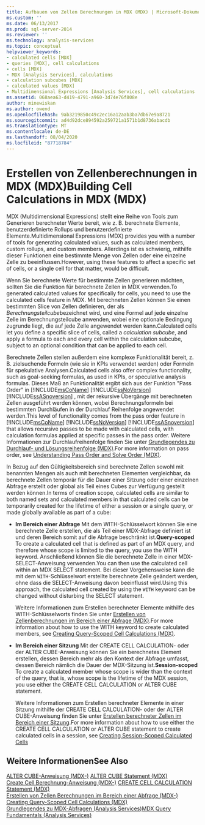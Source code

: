 ```yaml
---
title: Aufbauen von Zellen Berechnungen in MDX (MDX) | Microsoft-Dokumentation
ms.custom: ''
ms.date: 06/13/2017
ms.prod: sql-server-2014
ms.reviewer: ''
ms.technology: analysis-services
ms.topic: conceptual
helpviewer_keywords:
- calculated cells [MDX]
- queries [MDX], cell calculations
- cells [MDX]
- MDX [Analysis Services], calculations
- calculation subcubes [MDX]
- calculated values [MDX]
- Multidimensional Expressions [Analysis Services], cell calculations
ms.assetid: 068aea63-d419-4791-a960-3d74e76f808e
author: minewiskan
ms.author: owend
ms.openlocfilehash: 9ab3219850c49c2ec16a12aab3ba7db67e9a8721
ms.sourcegitcommit: ad4d92dce894592a259721a1571b1d8736abacdb
ms.translationtype: MT
ms.contentlocale: de-DE
ms.lasthandoff: 08/04/2020
ms.locfileid: "87718784"
---
```

# <a name="building-cell-calculations-in-mdx-mdx"></a><span data-ttu-id="8d8ce-102">Erstellen von Zellenberechnungen in MDX (MDX)</span><span class="sxs-lookup"><span data-stu-id="8d8ce-102">Building Cell Calculations in MDX (MDX)</span></span>
  <span data-ttu-id="8d8ce-103">MDX (Multidimensional Expressions) stellt eine Reihe von Tools zum Generieren berechneter Werte bereit, wie z. B. berechnete Elemente, benutzerdefinierte Rollups und benutzerdefinierte Elemente.</span><span class="sxs-lookup"><span data-stu-id="8d8ce-103">Multidimensional Expressions (MDX) provides you with a number of tools for generating calculated values, such as calculated members, custom rollups, and custom members.</span></span> <span data-ttu-id="8d8ce-104">Allerdings ist es schwierig, mithilfe dieser Funktionen eine bestimmte Menge von Zellen oder eine einzelne Zelle zu beeinflussen.</span><span class="sxs-lookup"><span data-stu-id="8d8ce-104">However, using these features to affect a specific set of cells, or a single cell for that matter, would be difficult.</span></span>  
  
 <span data-ttu-id="8d8ce-105">Wenn Sie berechnete Werte für bestimmte Zellen generieren möchten, sollten Sie die Funktion für berechnete Zellen in MDX verwenden.</span><span class="sxs-lookup"><span data-stu-id="8d8ce-105">To generated calculated values for specifically for cells, you need to use the calculated cells feature in MDX.</span></span> <span data-ttu-id="8d8ce-106">Mit berechneten Zellen können Sie einen bestimmten Slice von Zellen definieren, der als *Berechnungsteilcube*bezeichnet wird, und eine Formel auf jede einzelne Zelle im Berechnungsteilcube anwenden, wobei eine optionale Bedingung zugrunde liegt, die auf jede Zelle angewendet werden kann.</span><span class="sxs-lookup"><span data-stu-id="8d8ce-106">Calculated cells let you define a specific slice of cells, called a *calculation subcube*, and apply a formula to each and every cell within the calculation subcube, subject to an optional condition that can be applied to each cell.</span></span>  
  
 <span data-ttu-id="8d8ce-107">Berechnete Zellen stellen außerdem eine komplexe Funktionalität bereit, z. B. zielsuchende Formeln (wie sie in KPIs verwendet werden) oder Formeln für spekulative Analysen.</span><span class="sxs-lookup"><span data-stu-id="8d8ce-107">Calculated cells also offer complex functionality, such as goal-seeking formulas, as used in KPIs, or speculative analysis formulas.</span></span> <span data-ttu-id="8d8ce-108">Dieses Maß an Funktionalität ergibt sich aus der Funktion "Pass Order" in [!INCLUDE[msCoName](../../../includes/msconame-md.md)] [!INCLUDE[ssNoVersion](../../../includes/ssnoversion-md.md)] [!INCLUDE[ssASnoversion](../../../includes/ssasnoversion-md.md)] , mit der rekursive Übergänge mit berechneten Zellen ausgeführt werden können, wobei Berechnungsformeln bei bestimmten Durchläufen in der Durchlauf Reihenfolge angewendet werden.</span><span class="sxs-lookup"><span data-stu-id="8d8ce-108">This level of functionality comes from the pass order feature in [!INCLUDE[msCoName](../../../includes/msconame-md.md)] [!INCLUDE[ssNoVersion](../../../includes/ssnoversion-md.md)] [!INCLUDE[ssASnoversion](../../../includes/ssasnoversion-md.md)] that allows recursive passes to be made with calculated cells, with calculation formulas applied at specific passes in the pass order.</span></span> <span data-ttu-id="8d8ce-109">Weitere Informationen zur Durchlaufreihenfolge finden Sie unter [Grundlegendes zu Durchlauf- und Lösungsreihenfolge &#40;MDX&#41;](mdx-data-manipulation-understanding-pass-order-and-solve-order.md).</span><span class="sxs-lookup"><span data-stu-id="8d8ce-109">For more information on pass order, see [Understanding Pass Order and Solve Order &#40;MDX&#41;](mdx-data-manipulation-understanding-pass-order-and-solve-order.md).</span></span>  
  
 <span data-ttu-id="8d8ce-110">In Bezug auf den Gültigkeitsbereich sind berechnete Zellen sowohl mit benannten Mengen als auch mit berechneten Elementen vergleichbar, da berechnete Zellen temporär für die Dauer einer Sitzung oder einer einzelnen Abfrage erstellt oder global als Teil eines Cubes zur Verfügung gestellt werden können.</span><span class="sxs-lookup"><span data-stu-id="8d8ce-110">In terms of creation scope, calculated cells are similar to both named sets and calculated members in that calculated cells can be temporarily created for the lifetime of either a session or a single query, or made globally available as part of a cube:</span></span>  
  
-   <span data-ttu-id="8d8ce-111">**Im Bereich einer Abfrage** Mit dem WITH-Schlüsselwort können Sie eine berechnete Zelle erstellen, die als Teil einer MDX-Abfrage definiert ist und deren Bereich somit auf die Abfrage beschränkt ist.</span><span class="sxs-lookup"><span data-stu-id="8d8ce-111">**Query-scoped** To create a calculated cell that is defined as part of an MDX query, and therefore whose scope is limited to the query, you use the WITH keyword.</span></span> <span data-ttu-id="8d8ce-112">Anschließend können Sie die berechnete Zelle in einer MDX-SELECT-Anweisung verwenden.</span><span class="sxs-lookup"><span data-stu-id="8d8ce-112">You can then use the calculated cell within an MDX SELECT statement.</span></span> <span data-ttu-id="8d8ce-113">Bei dieser Vorgehensweise kann die mit dem `WITH`-Schlüsselwort erstellte berechnete Zelle geändert werden, ohne dass die SELECT-Anweisung davon beeinflusst wird.</span><span class="sxs-lookup"><span data-stu-id="8d8ce-113">Using this approach, the calculated cell created by using the `WITH` keyword can be changed without disturbing the SELECT statement.</span></span>  
  
     <span data-ttu-id="8d8ce-114">Weitere Informationen zum Erstellen berechneter Elemente mithilfe des WITH-Schlüsselworts finden Sie unter [Erstellen von Zellenberechnungen im Bereich einer Abfrage &#40;MDX&#41;](../../multidimensional-models-olap-logical-cube-objects/calculations.md).</span><span class="sxs-lookup"><span data-stu-id="8d8ce-114">For more information about how to use the WITH keyword to create calculated members, see [Creating Query-Scoped Cell Calculations &#40;MDX&#41;](../../multidimensional-models-olap-logical-cube-objects/calculations.md).</span></span>  
  
-   <span data-ttu-id="8d8ce-115">**Im Bereich einer Sitzung** Mit der CREATE CELL CALCULATION- oder der ALTER CUBE-Anweisung können Sie ein berechnetes Element erstellen, dessen Bereich mehr als den Kontext der Abfrage umfasst, dessen Bereich nämlich die Dauer der MDX-Sitzung ist.</span><span class="sxs-lookup"><span data-stu-id="8d8ce-115">**Session-scoped** To create a calculated member whose scope is wider than the context of the query, that is, whose scope is the lifetime of the MDX session, you use either the CREATE CELL CALCULATION or ALTER CUBE statement.</span></span>  
  
     <span data-ttu-id="8d8ce-116">Weitere Informationen zum Erstellen berechneter Elemente in einer Sitzung mithilfe der CREATE CELL CALCULATION- oder der ALTER CUBE-Anweisung finden Sie unter [Erstellen berechneter Zellen im Bereich einer Sitzung](mdx-cell-calculations-session-scoped-calculated-cells.md).</span><span class="sxs-lookup"><span data-stu-id="8d8ce-116">For more information about how to use either the CREATE CELL CALCULATION or ALTER CUBE statement to create calculated cells in a session, see [Creating Session-Scoped Calculated Cells](mdx-cell-calculations-session-scoped-calculated-cells.md)</span></span>  
  
## <a name="see-also"></a><span data-ttu-id="8d8ce-117">Weitere Informationen</span><span class="sxs-lookup"><span data-stu-id="8d8ce-117">See Also</span></span>  
 <span data-ttu-id="8d8ce-118">[ALTER CUBE-Anweisung &#40;MDX-&#41;](/sql/mdx/mdx-data-definition-alter-cube) </span><span class="sxs-lookup"><span data-stu-id="8d8ce-118">[ALTER CUBE Statement &#40;MDX&#41;](/sql/mdx/mdx-data-definition-alter-cube) </span></span>  
 <span data-ttu-id="8d8ce-119">[Create Cell Berechnung-Anweisung &#40;MDX-&#41;](/sql/mdx/mdx-data-definition-create-cell-calculation) </span><span class="sxs-lookup"><span data-stu-id="8d8ce-119">[CREATE CELL CALCULATION Statement &#40;MDX&#41;](/sql/mdx/mdx-data-definition-create-cell-calculation) </span></span>  
 <span data-ttu-id="8d8ce-120">[Erstellen von Zellen Berechnungen im Bereich einer Abfrage &#40;MDX-&#41;](../../multidimensional-models-olap-logical-cube-objects/calculations.md) </span><span class="sxs-lookup"><span data-stu-id="8d8ce-120">[Creating Query-Scoped Cell Calculations &#40;MDX&#41;](../../multidimensional-models-olap-logical-cube-objects/calculations.md) </span></span>  
 [<span data-ttu-id="8d8ce-121">Grundlegendes zu MDX-Abfragen &#40;Analysis Services&#41;</span><span class="sxs-lookup"><span data-stu-id="8d8ce-121">MDX Query Fundamentals &#40;Analysis Services&#41;</span></span>](mdx-query-fundamentals-analysis-services.md)  
  
  
